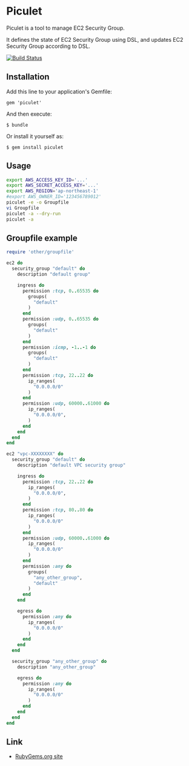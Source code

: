 # Piculet

Piculet is a tool to manage EC2 Security Group.

It defines the state of EC2 Security Group using DSL, and updates EC2 Security Group according to DSL.

[![Build Status](https://drone.io/bitbucket.org/winebarrel/piculet/status.png)](https://drone.io/bitbucket.org/winebarrel/piculet/latest)

## Installation

Add this line to your application's Gemfile:

    gem 'piculet'

And then execute:

    $ bundle

Or install it yourself as:

    $ gem install piculet

## Usage

```sh
export AWS_ACCESS_KEY_ID='...'
export AWS_SECRET_ACCESS_KEY='...'
export AWS_REGION='ap-northeast-1'
#export AWS_OWNER_ID='123456789012'
piculet -e -o Groupfile
vi Groupfile
piculet -a --dry-run
piculet -a
```

## Groupfile example

```ruby
require 'other/groupfile'

ec2 do
  security_group "default" do
    description "default group"

    ingress do
      permission :tcp, 0..65535 do
        groups(
          "default"
        )
      end
      permission :udp, 0..65535 do
        groups(
          "default"
        )
      end
      permission :icmp, -1..-1 do
        groups(
          "default"
        )
      end
      permission :tcp, 22..22 do
        ip_ranges(
          "0.0.0.0/0"
        )
      end
      permission :udp, 60000..61000 do
        ip_ranges(
          "0.0.0.0/0",
        )
      end
    end
  end
end

ec2 "vpc-XXXXXXXX" do
  security_group "default" do
    description "default VPC security group"

    ingress do
      permission :tcp, 22..22 do
        ip_ranges(
          "0.0.0.0/0",
        )
      end
      permission :tcp, 80..80 do
        ip_ranges(
          "0.0.0.0/0"
        )
      end
      permission :udp, 60000..61000 do
        ip_ranges(
          "0.0.0.0/0"
        )
      end
      permission :any do
        groups(
          "any_other_group",
          "default"
        )
      end
    end

    egress do
      permission :any do
        ip_ranges(
          "0.0.0.0/0"
        )
      end
    end
  end

  security_group "any_other_group" do
    description "any_other_group"

    egress do
      permission :any do
        ip_ranges(
          "0.0.0.0/0"
        )
      end
    end
  end
end
```

## Link
* [RubyGems.org site](http://rubygems.org/gems/piculet)

